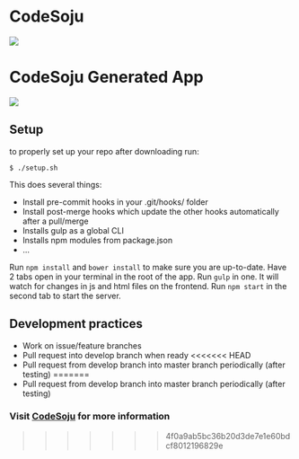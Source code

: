 # CodeSoju

<img src="https://github.com/Cedrusco/soju/blob/develop/client/app/assets/images/readMe.png?raw=true"></img>

# CodeSoju Generated App

<img src="https://github.com/Cedrusco/soju/blob/develop/client/app/assets/images/readMe.png?raw=true"></img>

## Setup
to properly set up your repo after downloading run:
```
$ ./setup.sh
```
This does several things:
- Install pre-commit hooks in your .git/hooks/ folder
- Install post-merge hooks which update the other hooks automatically after a pull/merge
- Installs gulp as a global CLI
- Installs npm modules from package.json
- ...

Run `npm install` and `bower install` to make sure you are up-to-date.
Have 2 tabs open in your terminal in the root of the app. Run `gulp` in one. It will watch for changes in js and html files on the frontend. Run `npm start` in the second tab to start the server.

## Development practices
- Work on issue/feature branches
- Pull request into develop branch when ready
<<<<<<< HEAD
- Pull request from develop branch into master branch periodically (after testing) 
=======
- Pull request from develop branch into master branch periodically (after testing)

### Visit **[CodeSoju](http://codesoju.io)** for more information
>>>>>>> 4f0a9ab5bc36b20d3de7e1e60bdcf8012196829e

